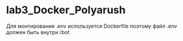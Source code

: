 # lab3_Docker_Polyarush
Для монтирования .env используется Dockerfile поэтому файл .env должен быть внутри /bot
